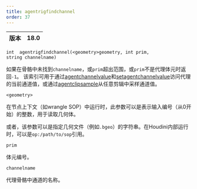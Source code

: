 ```yaml
---
title: agentrigfindchannel
order: 37
---
```

| 版本 | 18.0 |
| --- | --- |

`int  agentrigfindchannel(<geometry>geometry, int prim, string channelname)`

如果在骨骼中未找到`channelname`，或`prim`超出范围，或`prim`不是代理体元时返回`-1`。
该索引可用于通过[agentchannelvalue](agentchannelvalue.html "返回代理体元通道的当前值")和[setagentchannelvalue](setagentvalue.html "覆盖代理体元通道的值")访问代理的当前通道值，或通过[agentclipsample](agentclipsample.html "在指定时间采样代理动画剪辑的通道值")从任意剪辑中采样通道值。

`<geometry>`

在节点上下文（如wrangle SOP）中运行时，此参数可以是表示输入编号（从0开始）的整数，用于读取几何体。

或者，该参数可以是指定几何文件（例如`.bgeo`）的字符串。在Houdini内部运行时，可以是`op:/path/to/sop`引用。

`prim`

体元编号。

`channelname`

代理骨骼中通道的名称。